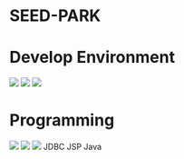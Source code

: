 # SEED-PARK

<h1>Develop Environment</h1>
<img src="https://img.shields.io/badge/windows10-0078D6?style=for-the-badge&logo=windows10&logoColor=white">
<img src="https://img.shields.io/badge/eclipseide-2C2255?style=for-the-badge&logo=eclipseide&logoColor=white">
<img src="https://img.shields.io/badge/oracle-F80000?style=for-the-badge&logo=oracle&logoColor=white">

<h1>Programming</h1>
<img src="https://img.shields.io/badge/html5-E34F26?style=for-the-badge&logo=html5&logoColor=white">
<img src="https://img.shields.io/badge/css3-1572B6?style=for-the-badge&logo=css3&logoColor=white">
<img src="https://img.shields.io/badge/javascript-F7DF1E?style=for-the-badge&logo=javascript&logoColor=white">
JDBC
JSP
Java
